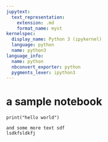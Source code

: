 ```yaml
---
jupytext:
  text_representation:
    extension: .md
    format_name: myst
kernelspec:
  display_name: Python 3 (ipykernel)
  language: python
  name: python3
language_info:
  name: python
  nbconvert_exporter: python
  pygments_lexer: ipython3
---
```


# a sample notebook

```{code-cell} ipython3
print("hello world")
```

```{code-cell} ipython3
and some more text sdf
lsdkfsldkfj
```
